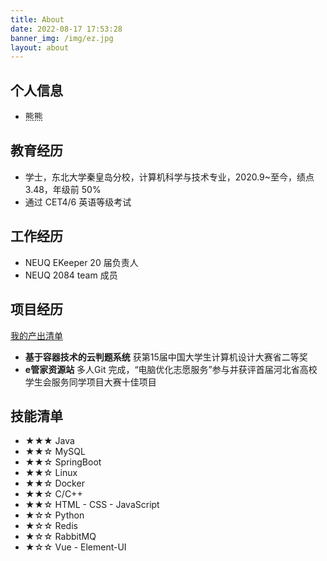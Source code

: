 ```yaml
---
title: About
date: 2022-08-17 17:53:28
banner_img: /img/ez.jpg
layout: about
---
```


## 个人信息

- 熊熊

## 教育经历

- 学士，东北大学秦皇岛分校，计算机科学与技术专业，2020.9~至今，绩点 3.48，年级前 50%
- 通过 CET4/6 英语等级考试

## 工作经历

- NEUQ EKeeper 20 届负责人
- NEUQ 2084 team 成员

##  项目经历

[我的产出清单](https://northboat.github.io)

- **基于容器技术的云判题系统** 获第15届中国大学生计算机设计大赛省二等奖
- **e管家资源站** 多人Git 完成，“电脑优化志愿服务”参与并获评首届河北省高校学生会服务同学项目大赛十佳项目

## 技能清单

- ★★★ Java
- ★★☆ MySQL
- ★★☆ SpringBoot
- ★★☆ Linux
- ★★☆ Docker
- ★★☆ C/C++
- ★★☆ HTML - CSS - JavaScript
- ★☆☆ Python
- ★☆☆ Redis
- ★☆☆ RabbitMQ
- ★☆☆ Vue - Element-UI

